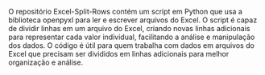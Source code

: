 O repositório Excel-Split-Rows contém um script em Python que usa a biblioteca openpyxl para ler e escrever arquivos do Excel. O script é capaz de dividir linhas em um arquivo do Excel, criando novas linhas adicionais para representar cada valor individual, facilitando a análise e manipulação dos dados. O código é útil para quem trabalha com dados em arquivos do Excel que precisam ser divididos em linhas adicionais para melhor organização e análise.
